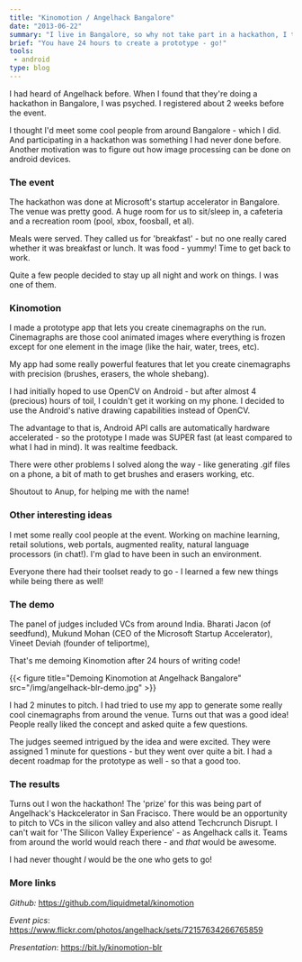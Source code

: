 ```yaml
---
title: "Kinomotion / Angelhack Bangalore"
date: "2013-06-22"
summary: "I live in Bangalore, so why not take part in a hackathon, I thought. And Angelhack organized a really good hackathon!"
brief: "You have 24 hours to create a prototype - go!"
tools:
 - android
type: blog
---
```


I had heard of Angelhack before. When I found that they're doing a hackathon in Bangalore, I was psyched. I registered about 2 weeks before the event.

I thought I'd meet some cool people from around Bangalore - which I did. And participating in a hackathon was something I had never done before. Another motivation was to figure out how image processing can be done on android devices.

### The event
The hackathon was done at Microsoft's startup accelerator in Bangalore. The venue was pretty good. A huge room for us to sit/sleep in, a cafeteria and a recreation room (pool, xbox, foosball, et al).

Meals were served. They called us for 'breakfast' - but no one really cared whether it was breakfast or lunch. It was food - yummy! Time to get back to work.

Quite a few people decided to stay up all night and work on things. I was one of them.

### Kinomotion
I made a prototype app that lets you create cinemagraphs on the run. Cinemagraphs are those cool animated images where everything is frozen except for one element in the image (like the hair, water, trees, etc).

My app had some really powerful features that let you create cinemagraphs with precision (brushes, erasers, the whole shebang).

I had initially hoped to use OpenCV on Android - but after almost 4 (precious) hours of toil, I couldn't get it working on my phone. I decided to use the Android's native drawing capabilities instead of OpenCV.

The advantage to that is, Android API calls are automatically hardware accelerated - so the prototype I made was SUPER fast (at least compared to what I had in mind). It was realtime feedback.

There were other problems I solved along the way - like generating .gif files on a phone, a bit of math to get brushes and erasers working, etc.

Shoutout to Anup, for helping me with the name!

### Other interesting ideas
I met some really cool people at the event. Working on machine learning, retail solutions, web portals, augmented reality, natural language processors (in chat!). I'm glad to have been in such an environment.

Everyone there had their toolset ready to go - I learned a few new things while being there as well!

### The demo
The panel of judges included VCs from around India. Bharati Jacon (of seedfund), Mukund Mohan (CEO of the Microsoft Startup Accelerator), Vineet Deviah (founder of teliportme), 

That's me demoing Kinomotion after 24 hours of writing code!

{{< figure title="Demoing Kinomotion at Angelhack Bangalore" src="/img/angelhack-blr-demo.jpg" >}}

I had 2 minutes to pitch. I had tried to use my app to generate some really cool cinemagraphs from around the venue. Turns out that was a good idea! People really liked the concept and asked quite a few questions.

The judges seemed intrigued by the idea and were excited. They were assigned 1 minute for questions - but they went over quite a bit. I had a decent roadmap for the prototype as well - so that a good too.

### The results
Turns out I won the hackathon! The 'prize' for this was being part of Angelhack's Hackcelerator in San Fracisco. There would be an opportunity to pitch to VCs in the silicon valley and also attend Techcrunch Disrupt. I can't wait for 'The Silicon Valley Experience' - as Angelhack calls it. Teams from around the world would reach there - and *that* would be awesome.

I had never thought *I* would be the one who gets to go!


### More links


*Github:* https://github.com/liquidmetal/kinomotion

*Event pics*: https://www.flickr.com/photos/angelhack/sets/72157634266765859

*Presentation*: https://bit.ly/kinomotion-blr
